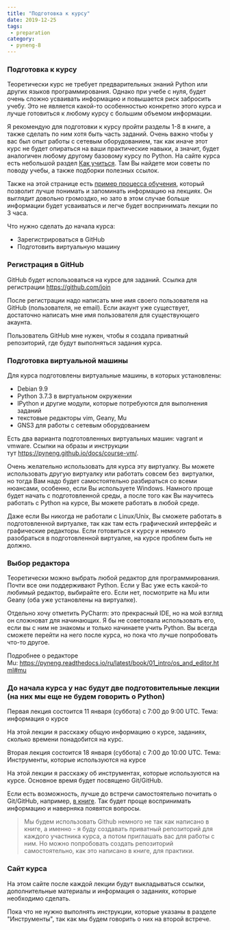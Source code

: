 ```yaml
---
title: "Подготовка к курсу"
date: 2019-12-25
tags:
 - preparation
category:
 - pyneng-8
---
```


### Подготовка к курсу

Теоретически курс не требует предварительных знаний Python или других языков программирования. Однако при учебе с нуля, будет очень сложно усваивать информацию и повышается риск забросить учебу. Это не является какой-то особенностью конкретно этого курса и лучше готовиться к любому курсу с большим объемом информации.

Я рекомендую для подготовки к курсу пройти разделы 1-8 в книге, а также сделать по ним хотя быть часть заданий. Очень важно чтобы у вас был опыт работы с сетевым оборудованием, так как иначе этот курс не будет опираться на ваши практические навыки, а значит, будет аналогичен любому другому базовому курсу по Python. На сайте курса есть небольшой раздел [Как учиться](https://pyneng.github.io/docs/learning/). Там Вы найдете мои советы по поводу учебы, а также подборки полезных ссылок.

Также на этой странице есть [пример процесса обучения](https://pyneng.github.io/docs/learning_sequence/), который позволит лучше понимать и запоминать информацию на лекциях.
Он выглядит довольно громоздко, но зато в этом случае больше информации будет усваиваться и легче будет воспринимать лекции по 3 часа.


Что нужно сделать до начала курса:

* Зарегистрироваться в GitHub
* Подготовить виртуальную машину


### Регистрация в GitHub

GitHub будет использоваться на курсе для заданий. Ссылка для регистрации https://github.com/join

После регистрации надо написать мне имя своего пользователя на GitHub (пользователя, не email). Если акаунт уже существует, достаточно написать мне имя пользователя для существующего акаунта.

Пользователь GitHub мне нужен, чтобы я создала приватный репозиторий, где будут выполняться задания курса.

### Подготовка виртуальной машины

Для курса подготовлены виртуальные машины, в которых установлены:

* Debian 9.9
* Python 3.7.3 в виртуальном окружении
* IPython и другие модули, которые потребуются для выполнения заданий
* текстовые редакторы vim, Geany, Mu
* GNS3 для работы с сетевым оборудованием

Есть два варианта подготовленных виртуальных машин: vagrant и vmware. Ссылки на образы и инструкции тут https://pyneng.github.io/docs/course-vm/.

Очень желательно использовать для курса эту виртуалку. Вы можете использовать другую виртуалку или работать совсем без  виртуалки, но тогда Вам надо будет самостоятельно разбираться со всеми нюансами, особенно, если Вы используете Windows. Намного проще будет начать с подготовленной среды, а после того как Вы научитесь работать с Python на курсе, Вы можете работать в любой среде.

Даже если Вы никогда не работали с Linux/Unix, Вы сможете работать в подготовленной виртуалке, так как там есть графический интерфейс и графические редакторы. Если готовиться к курсу и немного разобраться в подготовленной виртуалке, на курсе проблем быть не должно.

### Выбор редактора

Теоретически можно выбрать любой редактор для программирования. Почти все они поддерживают Python. Если у Вас уже есть какой-то любимый редактор, выбирайте его. Если нет, посмотрите на Mu или Geany (оба уже установлены на виртуалке).

Отдельно хочу отметить PyCharm: это прекрасный IDE, но на мой взгляд он сложноват для начинающих. Я бы не советовала использовать его, если вы с ним не знакомы и только начинаете учить Python. Вы всегда сможете перейти на него после курса, но пока что лучше попробовать что-то другое.

Подробнее о редакторе Mu: https://pyneng.readthedocs.io/ru/latest/book/01_intro/os_and_editor.html#mu

### До начала курса у нас будут две подготовительные лекции (на них мы еще не будем говорить о Python)

Первая лекция состоится 11 января (суббота) с 7:00 до 9:00 UTC.
Тема: информация о курсе

На этой лекции я расскажу общую информацию о курсе, заданиях, сколько времени понадобится на курс.

Вторая лекция состоится 18 января (суббота) с 7:00 до 10:00 UTC.
Тема: Инструменты, которые используются на курсе

На этой лекции я расскажу об инструментах, которые используются на курсе. Основное время будет посвящено  Git/GitHub.

Если есть возможность, лучше до встречи самостоятельно почитать о Git/GitHub, например, [в книге](https://pyneng.readthedocs.io/ru/latest/book/02_git_github/index.html). Так будет проще воспринимать информацию и наверняка появятся вопросы.

> Мы будем использовать Github немного не так как написано в книге, а именно - я буду создавать приватный репозиторий для каждого участника курса, а потом приглашать вас для работы с ним. Но можно попробовать создать репозиторий самостоятельно, как это написано в книге, для практики.


### Сайт курса

На этом сайте после каждой лекции будут выкладываться ссылки, дополнительные материалы и информация о заданиях, которые необходимо сделать.

Пока что не нужно выполнять инструкции, которые указаны в разделе "Инструменты", так как мы будем говорить о них на второй встрече.


